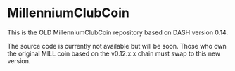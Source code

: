 # MillenniumClubCoin
This is the OLD MillenniumClubCoin repository based on DASH version 0.14.

The source code is currently not available but will be soon. Those who own the original MILL coin based on the v0.12.x.x chain must swap to this new version.



